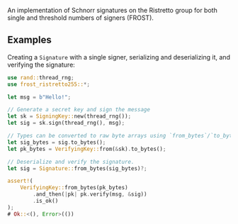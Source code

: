 An implementation of Schnorr signatures on the Ristretto group for both single and threshold numbers
of signers (FROST).

## Examples

Creating a `Signature` with a single signer, serializing and deserializing it, and verifying the
signature:

```rust
use rand::thread_rng;
use frost_ristretto255::*;

let msg = b"Hello!";

// Generate a secret key and sign the message
let sk = SigningKey::new(thread_rng());
let sig = sk.sign(thread_rng(), msg);

// Types can be converted to raw byte arrays using `from_bytes`/`to_bytes`
let sig_bytes = sig.to_bytes();
let pk_bytes = VerifyingKey::from(&sk).to_bytes();

// Deserialize and verify the signature.
let sig = Signature::from_bytes(sig_bytes)?;

assert!(
    VerifyingKey::from_bytes(pk_bytes)
        .and_then(|pk| pk.verify(msg, &sig))
        .is_ok()
);
# Ok::<(), Error>(())
```
